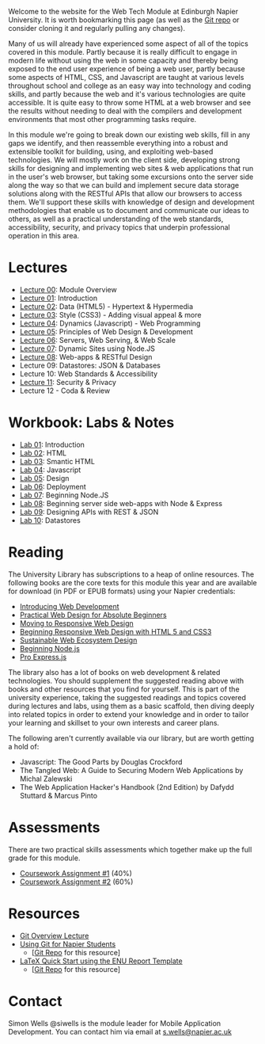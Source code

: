 Welcome to the website for the Web Tech Module at Edinburgh Napier University. It is worth bookmarking this page (as well as the [Git repo](https://github.com/siwells/set08101) or consider cloning it and regularly pulling any changes).

Many of us will already have experienced some aspect of all of the topics covered in this module. Partly because it is really difficult to engage in modern life without using the web in some capacity and thereby being exposed to the end user experience of being a web user, partly because some aspects of HTML, CSS, and Javascript are taught at various levels throughout school and college as an easy way into technology and coding skills, and partly because the web and it's various technologies are quite accessible. It is quite easy to throw some HTML at a web browser and see the results without needing to deal with the compilers and development environments that most other programming tasks require.

In this module we're going to break down our existing web skills, fill in any gaps we identify, and then reassemble everything into a robust and extensible toolkit for building, using, and exploiting web-based technologies. We will mostly work on the client side, developing strong skills for designing and implementing web sites & web applications that run in the user's web browser, but taking some excursions onto the server side along the way so that we can build and implement secure data storage solutions along with the RESTful APIs that allow our browsers to access them. We'll support these skills with knowledge of design and development methodologies that enable us to document and communicate our ideas to others, as well as a practical understanding of the web standards, accessibility, security, and privacy topics that underpin professional operation in this area.

# Lectures

- [Lecture 00](https://www.dropbox.com/s/1d6hv8t4t1fq2x2/L00_overview.pdf?dl=1): Module Overview
- [Lecture 01](https://www.dropbox.com/s/yihemphbqcphgr9/L01_intro.pdf?dl=1): Introduction
- [Lecture 02](https://www.dropbox.com/s/oap0mof6bb0emrw/L02_html.pdf?dl=1): Data (HTML5) - Hypertext & Hypermedia
- [Lecture 03](https://www.dropbox.com/s/4fkaipizyz5rsze/L03_css.pdf?dl=1): Style (CSS3) - Adding visual appeal & more
- [Lecture 04](https://www.dropbox.com/s/badyn1vfp8ymaps/L04_javascript.pdf?dl=1): Dynamics (Javascript) - Web Programming
- [Lecture 05](https://www.dropbox.com/s/ymufn540cpvk0ug/L05_design%2Bdev.pdf?dl=1): Principles of Web Design & Development
- [Lecture 06](https://www.dropbox.com/s/p8b09xmqnvru5xj/L06_the.server.side.pdf?dl=1): Servers, Web Serving, & Web Scale
- [Lecture 07](https://www.dropbox.com/s/uxh9h65lktehitf/L07_dynamic.sites.pdf?dl=1): Dynamic Sites using Node.JS
- [Lecture 08](https://www.dropbox.com/s/raxma3iqh62u25r/L08_rest.pdf?dl=1): Web-apps & RESTful Design
- Lecture 09: Datastores: JSON & Databases
- Lecture 10: Web Standards & Accessibility
- [Lecture 11](https://www.dropbox.com/s/7wztj1d5a2ggclb/L11_security%2Bprivacy.pdf?dl=1): Security & Privacy
- Lecture 12 - Coda & Review

# Workbook: Labs & Notes

- [Lab 01](https://www.dropbox.com/s/r2b71vqb9n7ds3p/lab01_hello.web.pdf?dl=1): Introduction
- [Lab 02](https://www.dropbox.com/s/o7cpeclbwrbxwbs/lab02_html.pdf?dl=1): HTML
- [Lab 03](https://www.dropbox.com/s/https://www.dropbox.com/s/s0v87w3jf0natyl/lab03_semantic.html.pdf?dl=1): Smantic HTML
- [Lab 04](https://www.dropbox.com/s/pxrfl95kfxle5q7/lab04_javascript.pdf?dl=1): Javascript
- [Lab 05](https://www.dropbox.com/s/md9ewatkz9csrjv/lab05_design.pdf?dl=1): Design
- [Lab 06](https://www.dropbox.com/s/mlycacajfafa208/lab06_serverside.pdf?dl=1): Deployment
- [Lab 07](https://www.dropbox.com/s/8e0p1n1bqg8xxth/lab07_node.pdf?dl=1): Beginning Node.JS
- [Lab 08](https://www.dropbox.com/s/7r084h4clpk5a53/lab08_webapps.pdf?dl=1): Beginning server side web-apps with Node & Express
- [Lab 09](https://www.dropbox.com/s/ihetckgwobyauet/lab09_api.design.pdf?dl=1): Designing APIs with REST & JSON
- [Lab 10](https://www.dropbox.com/s/zduffpk8cfy68ja/lab10_datastores.pdf?dl=1): Datastores

# Reading

The University Library has subscriptions to a heap of online resources. The following books are the core texts for this module this year and are available for download (in PDF or EPUB formats) using your Napier credentials:

- [Introducing Web Development](https://link.springer.com/book/10.1007/978-1-4842-2499-1)
- [Practical Web Design for Absolute Beginners](https://link.springer.com/book/10.1007/978-1-4842-1993-5)
- [Moving to Responsive Web Design](https://link.springer.com/book/10.1007/978-1-4842-1987-4)
- [Beginning Responsive Web Design with HTML 5 and CSS3](https://link.springer.com/book/10.1007/978-1-4302-6695-2)
- [Sustainable Web Ecosystem Design](https://link.springer.com/book/10.1007/978-1-4614-7714-3)
- [Beginning Node.js](https://link.springer.com/book/10.1007/978-1-4842-0187-9)
- [Pro Express.js](https://link.springer.com/book/10.1007/978-1-4842-0037-7)

The library also has a lot of books on web development & related technologies. You should supplement the suggested reading above with books and other resources that you find for yourself. This is part of the university experience, taking the suggested readings and topics covered during lectures and labs, using them as a basic scaffold, then diving deeply into related topics in order to extend your knowledge and in order to tailor your learning and skillset to your own interests and career plans.

The following aren't currently available via our library, but are worth getting a hold of:

- Javascript: The Good Parts by Douglas Crockford
- The Tangled Web: A Guide to Securing Modern Web Applications by Michal Zalewski
- The Web Application Hacker's Handbook (2nd Edition) by Dafydd Stuttard & Marcus Pinto

# Assessments

There are two practical skills assessments which together make up the full grade for this module.

- [Coursework Assignment #1](https://www.dropbox.com/s/04myfz68kyjivjr/descriptor%231.pdf?dl=1) (40%)
- [Coursework Assignment #2](https://www.dropbox.com/s/g50r54tv58vv9i1/descriptor%232.pdf?dl=1) (60%)

# Resources

- [Git Overview Lecture](https://www.dropbox.com/s/l30205tswij9m5r/git.overview.pdf?dl=1)
- [Using Git for Napier Students](https://www.dropbox.com/s/2kz34u0zb4qajvd/getting.started.pdf?dl=1) 
  - [[Git Repo](https://github.com/siwells/git)  for this resource]
- [LaTeX Quick Start using the ENU Report Template](https://www.dropbox.com/s/h3066ezsetsw49t/latex_quick.start.pdf?dl=1)
  - [[Git Repo](https://github.com/siwells/latex)  for this resource]

# Contact

Simon Wells @siwells is the module leader for Mobile Application Development. You can contact him via email at s.wells@napier.ac.uk
